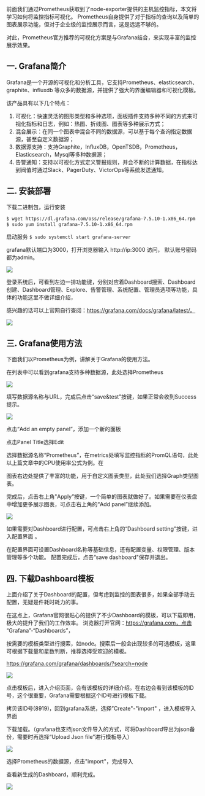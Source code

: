 前面我们通过Prometheus获取到了node-exporter提供的主机监控指标，本文将学习如何将监控指标可视化。
Prometheus自身提供了对于指标的查询以及简单的图表展示功能，但对于企业级的监控展示而言，这是远远不够的。

对此，Prometheus官方推荐的可视化方案是与Grafana结合，来实现丰富的监控展示效果。

## 一. Grafana简介
Grafana是一个开源的可视化和分析工具，它支持Prometheus、elasticsearch、graphite、influxdb 等众多的数据源，并提供了强大的界面编辑器和可视化模板。

该产品具有以下几个特点：
1. 可视化：快速灵活的图形类型和多种选项，面板插件支持多种不同的方式来可视化指标和日志，例如：热图、折线图、图表等多种展示方式；
2. 混合展示：在同一个图表中混合不同的数据源，可以基于每个查询指定数据源，甚至自定义数据源；
3. 数据源支持：支持Graphite，InfluxDB，OpenTSDB，Prometheus，Elasticsearch，Mysql等多种数据源；
4. 告警通知：支持以可视化方式定义警报规则，并会不断的计算数据，在指标达到阀值时通过Slack、PagerDuty、VictorOps等系统发送通知。

## 二. 安装部署
下载二进制包，运行安装

```bash
$ wget https://dl.grafana.com/oss/release/grafana-7.5.10-1.x86_64.rpm
$ sudo yum install grafana-7.5.10-1.x86_64.rpm
```

启动服务
`$ sudo systemctl start grafana-server`

grafana默认端口为3000，打开浏览器输入 http://ip:3000 访问， 默认账号密码都为admin。

![](http://pek3b.qingstor.com/hexo-blog/20220116111612.png)

登录系统后，可看到左边一排功能键，分别对应着Dashboard搜索、Dashboard创建、Dashboard管理、Explore、告警管理、系统配置、管理员选项等功能，具体的功能这里不做详细介绍，

感兴趣的话可以上官网自行查阅：https://grafana.com/docs/grafana/latest/。

![](http://pek3b.qingstor.com/hexo-blog/20220116111647.png)

## 三. Grafana使用方法

下面我们以Prometheus为例，讲解关于Grafana的使用方法。

在列表中可以看到grafana支持多种数据源，此处选择Prometheus

![](http://pek3b.qingstor.com/hexo-blog/20220116111748.png)

填写数据源名称与URL，完成后点击“save&test”按键，如果正常会收到Success提示。

![](http://pek3b.qingstor.com/hexo-blog/20220116112110.png)

点击“Add an empty panel”，添加一个新的面板

点击Panel Title选择Edit

选择数据源名称“Prometheus”，在metrics处填写监控指标的PromQL语句，此处以上篇文章中的CPU使用率公式为例。在

图表右边处提供了丰富的功能，用于自定义图表类型，此处我们选择Graph类型图表。

完成后，点击右上角"Apply”按键，一个简单的图表就做好了。如果需要在仪表盘中增加更多展示图表，可点击右上角的“Add panel”继续添加。

![](http://pek3b.qingstor.com/hexo-blog/20220116112619.png)

如果需要对Dashboard进行配置，可点击右上角的“Dashboard setting”按键，进入配置界面 。

在配置界面可设置Dashboard名称等基础信息，还有配置变量、权限管理、版本管理等多个功能。
配置完成后，点击“save dashboard"保存并退出。

## 四. 下载Dashboard模板

上面介绍了关于Dashboard的配置，但考虑到监控的图表很多，如果全部手动去配置，无疑是件耗时耗力的事。

在这点上，Grafana官网很贴心的提供了不少Dashboard的模板，可以下载即用，极大的提升了我们的工作效率。
浏览器打开官网：https://grafana.com，点击 “Grafana”-“Dashboards”，

按需要的模板类型进行搜索，如node。搜索后一般会出现较多的可选模板，这里可根据下载量和星数判断，推荐选择受欢迎的模板。

https://grafana.com/grafana/dashboards/?search=node

![](http://pek3b.qingstor.com/hexo-blog/20220116113441.png)

点击模板后，进入介绍页面，会有该模板的详细介绍。在右边会看到该模板的ID号，这个很重要，Grafana需要根据这个ID号进行模板下载。

拷贝该ID号(8919)，回到grafana系统，选择”Create"-"import" ，进入模板导入界面

下载加载。（grafana也支持json文件导入的方式，可将Dashboard导出为json备份，需要时再选择“Upload Json file”进行模板导入）

![](http://pek3b.qingstor.com/hexo-blog/20220116113023.png)

选择Prometheus的数据源，点击"import"，完成导入

查看新生成的Dashboard，顺利完成。

![](http://pek3b.qingstor.com/hexo-blog/20220116113139.png)
